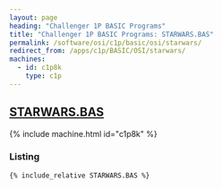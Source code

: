 ```yaml
---
layout: page
heading: "Challenger 1P BASIC Programs"
title: "Challenger 1P BASIC Programs: STARWARS.BAS"
permalink: /software/osi/c1p/basic/osi/starwars/
redirect_from: /apps/c1p/BASIC/OSI/starwars/
machines:
  - id: c1p8k
    type: c1p
---
```


## [STARWARS.BAS](#listing)

{% include machine.html id="c1p8k" %}

### Listing

```bas
{% include_relative STARWARS.BAS %}
```
